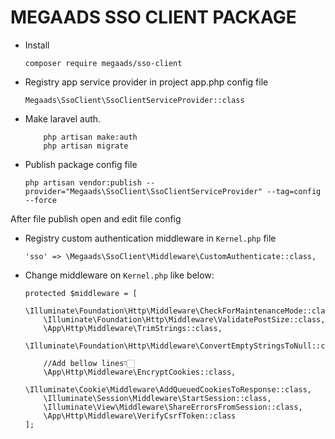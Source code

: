 # MEGAADS SSO CLIENT PACKAGE 
- Install
    ```
    composer require megaads/sso-client
    ```
- Registry app service provider in project app.php config file 
    ```
    Megaads\SsoClient\SsoClientServiceProvider::class
    ```
- Make laravel auth.
    ```
        php artisan make:auth
        php artisan migrate
    ```
- Publish package config file
    ```
    php artisan vendor:publish --provider="Megaads\SsoClient\SsoClientServiceProvider" --tag=config --force
    ```
After file publish open and edit file config
- Registry custom authentication middleware in `Kernel.php` file
    ```
    'sso' => \Megaads\SsoClient\Middleware\CustomAuthenticate::class,
    ```
- Change middleware on `Kernel.php` like below:
    ```
    protected $middleware = [
        \Illuminate\Foundation\Http\Middleware\CheckForMaintenanceMode::class,
        \Illuminate\Foundation\Http\Middleware\ValidatePostSize::class,
        \App\Http\Middleware\TrimStrings::class,
        \Illuminate\Foundation\Http\Middleware\ConvertEmptyStringsToNull::class,
        
        //Add bellow lines👇🏻
        \App\Http\Middleware\EncryptCookies::class,
        \Illuminate\Cookie\Middleware\AddQueuedCookiesToResponse::class,
        \Illuminate\Session\Middleware\StartSession::class,
        \Illuminate\View\Middleware\ShareErrorsFromSession::class,
        \App\Http\Middleware\VerifyCsrfToken::class
    ];
    ```
